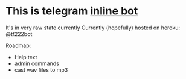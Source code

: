 # This is telegram [inline bot](https://core.telegram.org/bots/inline)
It's in very raw state currently
Currently (hopefully) hosted on heroku: @tf222bot

Roadmap:
- Help text
- admin commands
- cast wav files to mp3